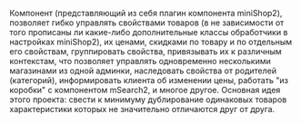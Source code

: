Компонент (представляющий из себя плагин компонента miniShop2), позволяет гибко
управлять свойствами товаров (в не зависимости от того прописаны ли какие-либо
дополнительные классы обработчики в настройках miniShop2), их ценами, скидками
по товару и по отдельным его свойствам, группировать свойства, привязывать их к
различным контекстам, что позволяет управлять одновременно несколькими
магазинами из одной админки, наследовать свойства от родителей (категорий),
информировать клиента об изменении цены, работать "из коробки" с компонентом
mSearch2, и многое другое. Основная идея этого проекта: свести к минимуму
дублирование одинаковых товаров характеристики которых не значительно отличаются
друг от друга.
